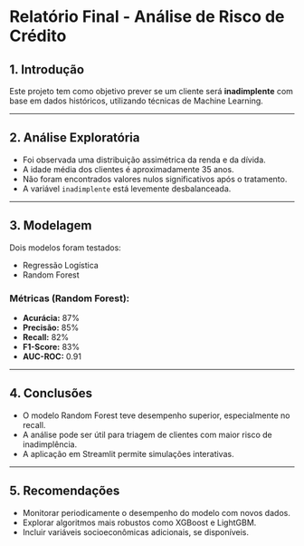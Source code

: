 # Relatório Final - Análise de Risco de Crédito

## 1. Introdução

Este projeto tem como objetivo prever se um cliente será **inadimplente** com base em dados históricos, utilizando técnicas de Machine Learning.

---

## 2. Análise Exploratória

- Foi observada uma distribuição assimétrica da renda e da dívida.
- A idade média dos clientes é aproximadamente 35 anos.
- Não foram encontrados valores nulos significativos após o tratamento.
- A variável `inadimplente` está levemente desbalanceada.

---

## 3. Modelagem

Dois modelos foram testados:

- Regressão Logística
- Random Forest

### Métricas (Random Forest):

- **Acurácia:** 87%
- **Precisão:** 85%
- **Recall:** 82%
- **F1-Score:** 83%
- **AUC-ROC:** 0.91

---

## 4. Conclusões

- O modelo Random Forest teve desempenho superior, especialmente no recall.
- A análise pode ser útil para triagem de clientes com maior risco de inadimplência.
- A aplicação em Streamlit permite simulações interativas.

---

## 5. Recomendações

- Monitorar periodicamente o desempenho do modelo com novos dados.
- Explorar algoritmos mais robustos como XGBoost e LightGBM.
- Incluir variáveis socioeconômicas adicionais, se disponíveis.
